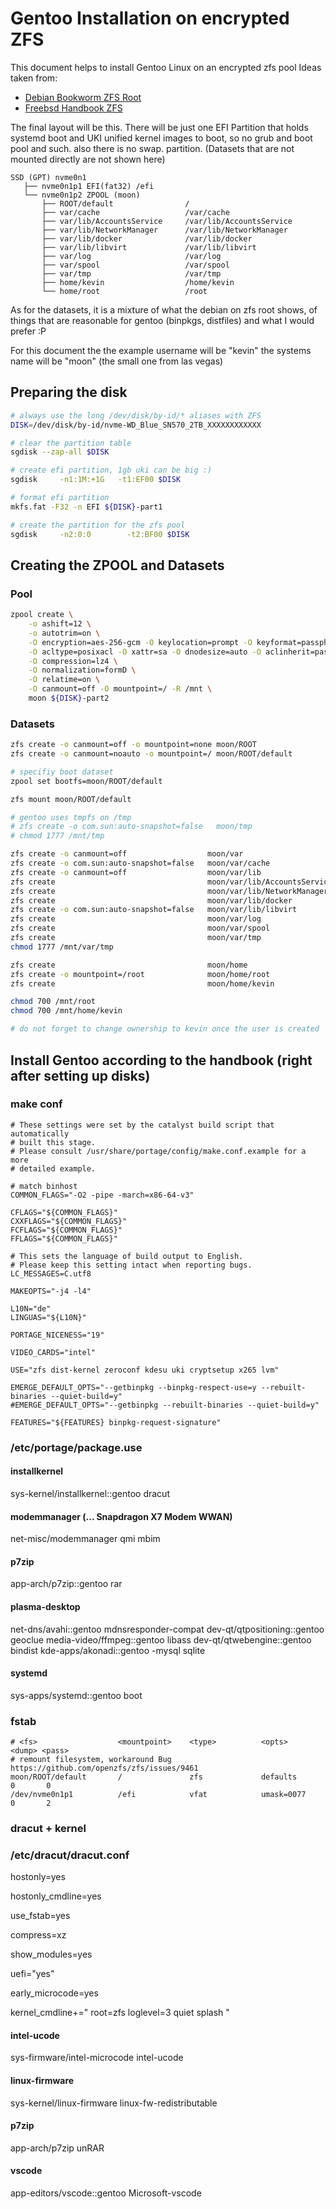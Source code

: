 # Gentoo Installation on encrypted ZFS
This document helps to install Gentoo Linux on an encrypted zfs pool
Ideas taken from:
- [Debian Bookworm ZFS Root](https://openzfs.github.io/openzfs-docs/Getting%20Started/Debian/Debian%20Bookworm%20Root%20on%20ZFS.html)
- [Freebsd Handbook ZFS](https://docs.freebsd.org/de/books/handbook/zfs/)

The final layout will be this. There will be just one EFI Partition that holds systemd boot and UKI unified kernel images to boot, so no grub and boot pool and such. also there is no swap. partition. (Datasets that are not mounted directly are not shown here)

```
SSD (GPT) nvme0n1
   ├── nvme0n1p1 EFI(fat32) /efi
   └── nvme0n1p2 ZPOOL (moon)
       ├── ROOT/default                /
       ├── var/cache                   /var/cache
       ├── var/lib/AccountsService     /var/lib/AccountsService
       ├── var/lib/NetworkManager      /var/lib/NetworkManager
       ├── var/lib/docker              /var/lib/docker
       ├── var/lib/libvirt             /var/lib/libvirt
       ├── var/log                     /var/log
       ├── var/spool                   /var/spool
       ├── var/tmp                     /var/tmp
       ├── home/kevin                  /home/kevin
       └── home/root                   /root
```
As for the datasets, it is a mixture of what the debian on zfs root shows, of things that are reasonable for gentoo (binpkgs, distfiles) and what I would prefer :P

For this document the the example username will be "kevin" the systems name will be "moon" (the small one from las vegas)

## Preparing the disk
```bash
# always use the long /dev/disk/by-id/* aliases with ZFS
DISK=/dev/disk/by-id/nvme-WD_Blue_SN570_2TB_XXXXXXXXXXXX

# clear the partition table
sgdisk --zap-all $DISK

# create efi partition, 1gb uki can be big :)
sgdisk     -n1:1M:+1G   -t1:EF00 $DISK

# format efi partition
mkfs.fat -F32 -n EFI ${DISK}-part1

# create the partition for the zfs pool
sgdisk     -n2:0:0        -t2:BF00 $DISK

```

## Creating the ZPOOL and Datasets

### Pool
```bash
zpool create \
    -o ashift=12 \
    -o autotrim=on \
    -O encryption=aes-256-gcm -O keylocation=prompt -O keyformat=passphrase \
    -O acltype=posixacl -O xattr=sa -O dnodesize=auto -O aclinherit=passthrough \
    -O compression=lz4 \
    -O normalization=formD \
    -O relatime=on \
    -O canmount=off -O mountpoint=/ -R /mnt \
    moon ${DISK}-part2
```

### Datasets

```bash
zfs create -o canmount=off -o mountpoint=none moon/ROOT
zfs create -o canmount=noauto -o mountpoint=/ moon/ROOT/default

# specifiy boot dataset
zpool set bootfs=moon/ROOT/default

zfs mount moon/ROOT/default

# gentoo uses tmpfs on /tmp
# zfs create -o com.sun:auto-snapshot=false   moon/tmp
# chmod 1777 /mnt/tmp

zfs create -o canmount=off                  moon/var
zfs create -o com.sun:auto-snapshot=false   moon/var/cache
zfs create -o canmount=off                  moon/var/lib
zfs create                                  moon/var/lib/AccountsService
zfs create                                  moon/var/lib/NetworkManager
zfs create                                  moon/var/lib/docker
zfs create -o com.sun:auto-snapshot=false   moon/var/lib/libvirt
zfs create                                  moon/var/log
zfs create                                  moon/var/spool
zfs create                                  moon/var/tmp
chmod 1777 /mnt/var/tmp

zfs create                                  moon/home
zfs create -o mountpoint=/root              moon/home/root
zfs create                                  moon/home/kevin

chmod 700 /mnt/root
chmod 700 /mnt/home/kevin

# do not forget to change ownership to kevin once the user is created
```


## Install Gentoo according to the handbook (right after setting up disks)

### make conf

```
# These settings were set by the catalyst build script that automatically
# built this stage.
# Please consult /usr/share/portage/config/make.conf.example for a more
# detailed example.

# match binhost
COMMON_FLAGS="-O2 -pipe -march=x86-64-v3"

CFLAGS="${COMMON_FLAGS}"
CXXFLAGS="${COMMON_FLAGS}"
FCFLAGS="${COMMON_FLAGS}"
FFLAGS="${COMMON_FLAGS}"

# This sets the language of build output to English.
# Please keep this setting intact when reporting bugs.
LC_MESSAGES=C.utf8

MAKEOPTS="-j4 -l4"

L10N="de"
LINGUAS="${L10N}"

PORTAGE_NICENESS="19"

VIDEO_CARDS="intel"

USE="zfs dist-kernel zeroconf kdesu uki cryptsetup x265 lvm"

EMERGE_DEFAULT_OPTS="--getbinpkg --binpkg-respect-use=y --rebuilt-binaries --quiet-build=y"
#EMERGE_DEFAULT_OPTS="--getbinpkg --rebuilt-binaries --quiet-build=y"

FEATURES="${FEATURES} binpkg-request-signature"

```

### /etc/portage/package.use

#### installkernel
sys-kernel/installkernel::gentoo dracut

#### modemmanager (... Snapdragon X7 Modem WWAN)
net-misc/modemmanager qmi mbim

#### p7zip
app-arch/p7zip::gentoo rar

#### plasma-desktop
net-dns/avahi::gentoo mdnsresponder-compat
dev-qt/qtpositioning::gentoo geoclue
media-video/ffmpeg::gentoo libass
dev-qt/qtwebengine::gentoo bindist
kde-apps/akonadi::gentoo -mysql sqlite

#### systemd
sys-apps/systemd::gentoo boot


### fstab
```
# <fs>                  <mountpoint>    <type>          <opts>          <dump> <pass>
# remount filesystem, workaround Bug https://github.com/openzfs/zfs/issues/9461
moon/ROOT/default       /               zfs             defaults        0       0
/dev/nvme0n1p1          /efi            vfat            umask=0077      0       2
```

### dracut + kernel
### /etc/dracut/dracut.conf

hostonly=yes

hostonly_cmdline=yes

use_fstab=yes

compress=xz

show_modules=yes

uefi="yes"

early_microcode=yes

kernel_cmdline+=" root=zfs loglevel=3 quiet splash "


#### intel-ucode
sys-firmware/intel-microcode intel-ucode

#### linux-firmware
sys-kernel/linux-firmware linux-fw-redistributable

#### p7zip
app-arch/p7zip unRAR

#### vscode
app-editors/vscode::gentoo Microsoft-vscode
